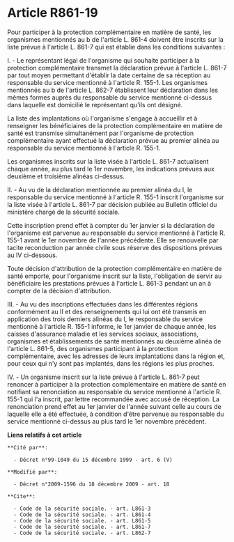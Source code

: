 # Article R861-19

Pour participer à la protection complémentaire en matière de santé, les organismes mentionnés au b de l'article L. 861-4
doivent être inscrits sur la liste prévue à l'article L. 861-7 qui est établie dans les conditions suivantes :

I. - Le représentant légal de l'organisme qui souhaite participer à la protection complémentaire transmet la déclaration
prévue à l'article L. 861-7 par tout moyen permettant d'établir la date certaine de sa réception au responsable du service
mentionné à l'article R. 155-1. Les organismes mentionnés au b de l'article L. 862-7 établissent leur déclaration dans les
mêmes formes  auprès du responsable du service mentionné ci-dessus dans laquelle est domicilié le représentant qu'ils ont
désigné.

La liste des implantations où l'organisme s'engage à accueillir et à renseigner les bénéficiaires de la protection
complémentaire en matière de santé est transmise simultanément par l'organisme de protection complémentaire ayant effectué la
déclaration prévue au premier alinéa au responsable du service mentionné à l'article R. 155-1.

Les organismes inscrits sur la liste visée à l'article L. 861-7 actualisent chaque année, au plus tard le 1er novembre, les
indications prévues aux deuxième et troisième alinéas ci-dessus.

II. - Au vu de la déclaration mentionnée au premier alinéa du I, le responsable du service mentionné à l'article R. 155-1
inscrit l'organisme sur la liste visée à l'article L. 861-7 par décision publiée au Bulletin officiel du ministère chargé de
la sécurité sociale.

Cette inscription prend effet à compter du 1er janvier si la déclaration de l'organisme est parvenue au responsable du
service mentionné à l'article R. 155-1 avant le 1er novembre de l'année précédente. Elle se renouvelle par tacite
reconduction par année civile sous réserve des dispositions prévues au IV ci-dessous.

Toute décision d'attribution de la protection complémentaire en matière de santé emporte, pour l'organisme inscrit sur la
liste, l'obligation de servir au bénéficiaire les prestations prévues à l'article L. 861-3 pendant un an à compter de la
décision d'attribution.

III. - Au vu des inscriptions effectuées dans les différentes régions conformément au II et des renseignements qui lui ont
été transmis en application des trois derniers alinéas du I, le responsable du service mentionné à l'article R. 155-1
informe, le 1er janvier de chaque année, les caisses d'assurance maladie et les services sociaux, associations, organismes et
établissements de santé mentionnés au deuxième alinéa de l'article L. 861-5, des organismes participant à la protection
complémentaire, avec les adresses de leurs implantations dans la région et, pour ceux qui n'y sont pas implantés, dans les
régions les plus proches.

IV. - Un organisme inscrit sur la liste prévue à l'article L. 861-7 peut renoncer à participer à la protection complémentaire
en matière de santé en notifiant sa renonciation au responsable du service mentionné à l'article R. 155-1 qui l'a inscrit,
par lettre recommandée avec accusé de réception. La renonciation prend effet au 1er janvier de l'année suivant celle au cours
de laquelle elle a été effectuée, à condition d'être parvenue au responsable du service mentionné ci-dessus au plus tard le
1er novembre précédent.

**Liens relatifs à cet article**

	**Cité par**:

	  - Décret n°99-1049 du 15 décembre 1999 - art. 6 (V)

	**Modifié par**:

	  - Décret n°2009-1596 du 18 décembre 2009 - art. 18

	**Cite**:

	  - Code de la sécurité sociale. - art. L861-3
	  - Code de la sécurité sociale. - art. L861-4
	  - Code de la sécurité sociale. - art. L861-5
	  - Code de la sécurité sociale. - art. L861-7
	  - Code de la sécurité sociale. - art. L862-7
